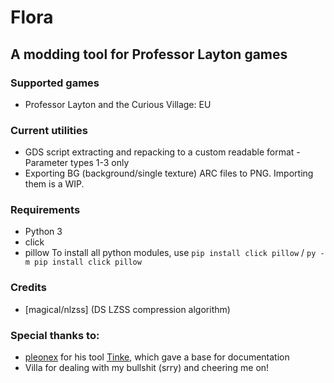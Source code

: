 # Flora
## A modding tool for Professor Layton games

### Supported games
* Professor Layton and the Curious Village: EU

### Current utilities
* GDS script extracting and repacking to a custom readable format - Parameter types 1-3 only
* Exporting BG (background/single texture) ARC files to PNG. Importing them is a WIP.

### Requirements
* Python 3
* click
* pillow
To install all python modules, use `pip install click pillow` / `py -m pip install click pillow`

### Credits
* [magical/nlzss] (DS LZSS compression algorithm)

### Special thanks to:
* [pleonex](https://github.com/pleonex/) for his tool [Tinke](https://github.com/pleonex/Tinke), which gave a base for documentation
* Villa for dealing with my bullshit (srry) and cheering me on!
